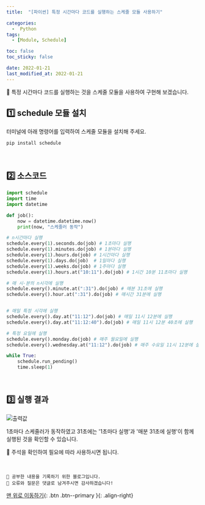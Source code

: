 ```yaml
---
title:  "[파이썬] 특정 시간마다 코드를 실행하는 스케줄 모듈 사용하기" 

categories:
  -  Python 
tags:
  - [Module, Schedule]

toc: false
toc_sticky: false

date: 2022-01-21
last_modified_at: 2022-01-21
---
```


🔔 특정 시간마다 코드를 실행하는 것을 스케줄 모듈을 사용하여 구현해 보겠습니다.

## 1️⃣ schedule 모듈 설치
터미널에 아래 명령어를 입력하여 스케줄 모듈을 설치해 주세요.
```python
pip install schedule
```
<br>

## 2️⃣ 소스코드

```python
import schedule
import time
import datetime

def job():
    now = datetime.datetime.now()
    print(now, "스케줄러 동작")

# n시간마다 실행
schedule.every(1).seconds.do(job) # 1초마다 실행
schedule.every(1).minutes.do(job) # 1분마다 실행
schedule.every(1).hours.do(job) # 1시간마다 실행
schedule.every(1).days.do(job)  # 1일마다 실행
schedule.every(1).weeks.do(job) # 1주마다 실행
schedule.every(1).hours.at("10:11").do(job) # 1시간 10분 11초마다 실행

# 매 시·분의 n시각에 실행
schedule.every().minute.at(":31").do(job) # 매분 31초에 실행
schedule.every().hour.at(":31").do(job) # 매시간 31분에 실행


# 매일 특정 시각에 실행
schedule.every().day.at("11:12").do(job) # 매일 11시 12분에 실행
schedule.every().day.at("11:12:40").do(job) # 매일 11시 12분 40초에 실행

# 특정 요일에 실행
schedule.every().monday.do(job) # 매주 월요일에 실행
schedule.every().wednesday.at("11:12").do(job) # 매주 수요일 11시 12분에 실행

while True:
    schedule.run_pending()
    time.sleep(1)
```

<br>

## 3️⃣ 실행 결과

![출력값](https://user-images.githubusercontent.com/45157347/150475942-7867239f-2f0d-4da4-a89d-550d365ff85b.JPG)

1초마다 스케줄러가 동작하였고 31초에는 '1초마다 실행'과 '매분 31초에 실행'이 함께 실행된 것을 확인할 수 있습니다.  

📌 주석을 확인하여 필요에 따라 사용하시면 됩니다.

<br>

    💾 공부한 내용을 기록하기 위한 블로그입니다.
    📄 오류와 질문은 댓글로 남겨주시면 감사하겠습니다!

[맨 위로 이동하기](#){: .btn .btn--primary }{: .align-right}